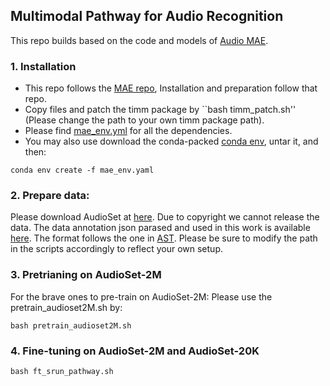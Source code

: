 ## Multimodal Pathway for Audio Recognition


This repo builds based on the code and models of [Audio MAE](http://arxiv.org/abs/2207.06405).



### 1. Installation
- This repo follows the [MAE repo](https://github.com/facebookresearch/mae), Installation and preparation follow that repo.
- Copy files and patch the timm package by ``bash timm_patch.sh'' (Please change the path to your own timm package path).
- Please find [mae_env.yml](./mae_env.yml) for all the dependencies.
- You may also use download the conda-packed [conda env](https://drive.google.com/file/d/1ECVmVyscVqmhI7OQa0nghIsWVaZhZx3q/view?usp=sharing), untar it, and then:
```
conda env create -f mae_env.yaml
```

### 2. Prepare data:
Please download AudioSet at [here](https://research.google.com/audioset/). Due to copyright we cannot release the data. The data annotation json parased and used in this work is available [here](https://drive.google.com/file/d/1cAiaL69HFm1zSW4hqFQpdhNfHiVKBFNA/view?usp=share_link). The format follows the one in [AST](https://github.com/YuanGongND/ast). Please be sure to modify the path in the scripts accordingly to reflect your own setup.

### 3. Pretrianing on AudioSet-2M
For the brave ones to pre-train on AudioSet-2M: Please use the pretrain_audioset2M.sh by:
```
bash pretrain_audioset2M.sh
```
### 4. Fine-tuning on AudioSet-2M and AudioSet-20K

```
bash ft_srun_pathway.sh
```

